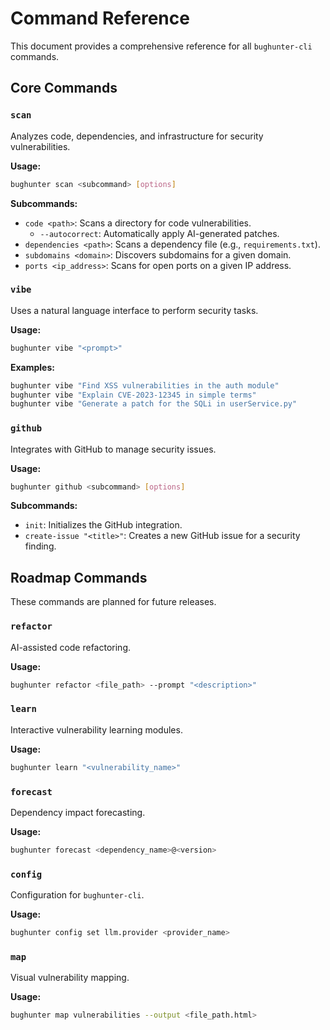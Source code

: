 # Command Reference

This document provides a comprehensive reference for all `bughunter-cli` commands.

## Core Commands

### `scan`

Analyzes code, dependencies, and infrastructure for security vulnerabilities.

**Usage:**
```bash
bughunter scan <subcommand> [options]
```

**Subcommands:**

*   `code <path>`: Scans a directory for code vulnerabilities.
    *   `--autocorrect`: Automatically apply AI-generated patches.
*   `dependencies <path>`: Scans a dependency file (e.g., `requirements.txt`).
*   `subdomains <domain>`: Discovers subdomains for a given domain.
*   `ports <ip_address>`: Scans for open ports on a given IP address.

### `vibe`

Uses a natural language interface to perform security tasks.

**Usage:**
```bash
bughunter vibe "<prompt>"
```

**Examples:**
```bash
bughunter vibe "Find XSS vulnerabilities in the auth module"
bughunter vibe "Explain CVE-2023-12345 in simple terms"
bughunter vibe "Generate a patch for the SQLi in userService.py"
```

### `github`

Integrates with GitHub to manage security issues.

**Usage:**
```bash
bughunter github <subcommand> [options]
```

**Subcommands:**

*   `init`: Initializes the GitHub integration.
*   `create-issue "<title>"`: Creates a new GitHub issue for a security finding.

## Roadmap Commands

These commands are planned for future releases.

### `refactor`

AI-assisted code refactoring.

**Usage:**
```bash
bughunter refactor <file_path> --prompt "<description>"
```

### `learn`

Interactive vulnerability learning modules.

**Usage:**
```bash
bughunter learn "<vulnerability_name>"
```

### `forecast`

Dependency impact forecasting.

**Usage:**
```bash
bughunter forecast <dependency_name>@<version>
```

### `config`

Configuration for `bughunter-cli`.

**Usage:**
```bash
bughunter config set llm.provider <provider_name>
```

### `map`

Visual vulnerability mapping.

**Usage:**
```bash
bughunter map vulnerabilities --output <file_path.html>
```
